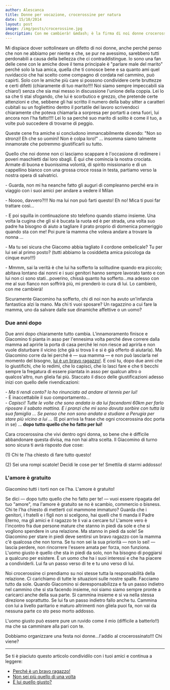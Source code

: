 ```yaml
---
author: Alescanca
title: Donne per vocazione, crocerossine per natura
date: 15/10/2014
layout: post
image: /img/posts/crocerossine.jpg
description: Con me cambierà! &mdash; è la firma di noi donne crocerossina doc che vogliamo salvare il mondo partendo dall'uomo accanto a noi. Ma la nostra vocazione è quella di diventare vere donne, a salvare il mondo ci pensa Dio.
---
```






Mi dispiace dover sottolineare un difetto di noi donne, anche perché penso che non ne abbiamo per niente e che, se pur ne avessimo, sarebbero tutti perdonabili a causa della bellezza che ci contraddistingue.
Io sono una fan delle cene con le amiche dove il tema principale è "parlare male del marito" perché solo la tua amica, quella che ti conosce bene e sa quanto ami quel ruvidaccio che hai scelto come compagno di cordata nel cammino, può capirti. Solo con le amiche più care si possono condividere certe bruttezze e certi difetti (chiaramente di tuo marito!!!! Noi siamo sempre impeccabili sia chiaro!) senza che sia mai messo in discussione l'unione della coppia. Lei lo sa che ti stai sfogando, che lui è scorbutico e grezzo, che pretende certe attenzioni e che, sebbene gli hai scritto il numero della baby sitter a caratteri cubitali su un fogliettino dentro il portatile del lavoro scrivendoci chiaramente che poteva chiamarla a sorpresa per portarti a cena fuori, lui ancora non l'ha fatto!!!! Lei lo sa perché suo marito di solito è come il tuo, a volte può succedere di trovarne di peggio.

Queste cene fra amiche si concludono immancabilmente dicendo: "Non so stronzi! Eh che so uomini! Non è colpa loro!" ... insomma siamo talmente innamorate che potremmo giustificarli su tutto.

Quello che noi donne non ci lasciamo scappare è l'occasione di redimere i poveri maschietti dai loro sbagli. È qui che comincia la nostra crociata. Armate di buona e buonissima volontà, di spirito missionario e di un cappellino bianco con una grossa croce rossa in testa, partiamo verso la nostra opera di salvatrici.

\- Guarda, non mi ha neanche fatto gli auguri di compleanno perché era in viaggio con i suoi amici per andare a vedere il Milan

\- Noooo, davvero?!!! No ma lui non può farti questo! Eh no! Mica ti puoi far trattare così…

\- E poi squilla in continuazione sto telefono quando stiamo insieme. Una volta la cugina che gli si è bucata la ruota ed è per strada, una volta suo padre ha bisogno di aiuto a tagliare il prato proprio di domenica pomeriggio quando sta con me! Poi pure la mamma che voleva andare a trovare la nonna ...

\- Ma tu sei sicura che Giacomo abbia tagliato il cordone ombelicale? Tu per lui sei al primo posto? (tutti abbiamo la cosiddetta amica psicologa da cinque euro!!!)

\- Mmmm, sai la verità è che lui ha sofferto la solitudine quando era piccolo; abitava lontano dai nonni e i suoi genitori hanno sempre lavorato tanto e con lui non ci sono stati…poverino, chissà quanto ha sofferto…ma adesso con me al suo fianco non soffrirà più, mi prenderò io cura di lui. Lo cambierò, con me cambierà!

Sicuramente Giacomino ha sofferto, chi di noi non ha avuto un'infanzia fantastica alzi la mano.  Ma chi ti vuoi sposare? Un ragazzino a cui fare la mamma, uno da salvare dalle sue dinamiche affettive o un uomo? 

### Due anni dopo

Due anni dopo chiaramente tutto cambia. L'innamoramento finisce e Giacomino ti pianta in asso per l'ennesima volta perché deve correre dalla mamma ad aprirle la porta di casa perché lei non riesce ad aprirla e non vuole disturbare il vicino (che già si trova li e si è già offerto di aiutarla). Ma Giacomino corre da lei perché è &mdash; sua mamma &mdash; e non può lasciarla nel momento del bisogno, [lui è un bravo ragazzo!](http://5p2p.it/2014/03/13/bravo-ragazzo.html).
E così tu, dopo due anni che lo giustifichi, che lo redimi, che lo capisci, che lo lasci fare e che ti becchi sempre la fregatura di essere piantata in asso per qualcun altro o qualcos'altro, nun gliela fai più. Staccato il disco delle giustificazioni adesso inizi con quello delle rivendicazioni:

\- *Ma ti rendi conto? Io ho rinunciato ad andare al tennis per lui!*<br>
\- È inaccettabile il suo comportamento… <br>
\- *Capisci! Tutte le volte che sono andata io da lui facendomi 60km per farlo riposare il sabato mattina. E i pranzi che mi sono dovuta sorbire con tutta la sua famiglia ... Se penso che non sono andata a studiare a Perugia per stare più vicino a lui ...*
(E poi arriva la frase che ogni crocerossina doc porta in se)
... **dopo tutto quello che ho fatto per lui!**

Cara crocerossina che vivi dentro ogni donna, so bene che è difficile abbandonare questa divisa, ma non hai altra scelta. Il Giacomino di turno sono sicura ti avrà risposto due cose:

\(1) Chi te l'ha chiesto di fare tutto questo!

\(2) Sei una rompi scatole! Decidi le cose per te! Smettila di starmi addosso!

### L'amore è gratuito

Giacomino tutti i torti non ce l'ha. L'amore è gratuito! 

Se dici &mdash; dopo tutto quello che ho fatto per te! &mdash; vuoi essere ripagata del tuo "amore", ma l'amore è gratuito se no è scambio, commercio o bisness. Chi te l'ha chiesto di metterti col mammone immaturo? Guarda che i genitori, i fratelli e i figli non si scelgono, hai quelli che ti manda il Padre Eterno, ma gli amici e il ragazzo te li vai a cercare tu! 
L'amore vero è l'incontro  fra due persone mature che stanno in piedi da sole e che si vogliono spendere in una relazione. Ma stanno in piedi da sole! Se Giacomino per stare in piedi deve sentirsi un bravo ragazzo con la mamma c'è qualcosa che non torna. Se tu non sei la sua priorità &mdash; non lo sei! &mdash;  lascia perdere, non rincorrere l'essere amata per forza, non funziona.
L'uomo giusto è quello che sta in piedi da solo, non ha bisogno di poggiarsi a qualcuno per esistere. È un uomo che ha i suoi interessi e che ha piacere a condividerli. Lui fa un passo verso di te e tu uno verso di lui. 

Noi crocerossine ci prendiamo su noi stesse tutta la responsabilità della relazione. Ci carichiamo di tutte le situazioni sulle nostre spalle. Facciamo tutto da sole. Quando Giacomino si deresponsabilizza e fa un passo indietro nel cammino che si sta facendo insieme, noi siamo siamo sempre pronte a caricarci anche della sua parte. Si cammina insieme e si va nella stessa direzione soprattutto. Se lui fa un passo indietro fallo anche tu. Cammina con lui a livello paritario e maturo altrimenti non gliela puoi fa, non vai da nessuna parte co sto peso morto addosso.

L'uomo giusto può essere pure un ruvido come il mio (difficile a batterlo!!) ma che sa camminare alla pari con te.

Dobbiamo organizzare una festa noi donne…l'addio al crocerossinato!!! Chi viene?

---

Se ti è piaciuto questo articolo condividilo con i tuoi amici e continua a leggere:

- [Perché è un bravo ragazzo!](http://5p2p.it/2014/03/13/bravo-ragazzo.html)
- [Non sei più quello di una volta](http://5p2p.it/2013/04/30/donne-filmmaker.html)
- [È lui quello giusto?](http://5p2p.it/2013/04/22/lui-quello-giusto.html)

